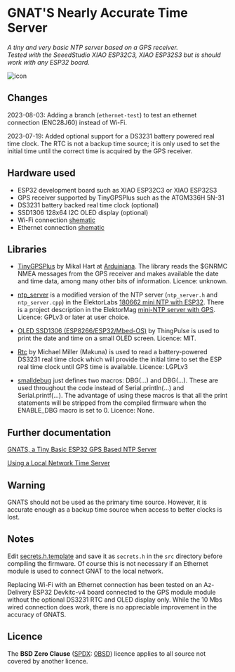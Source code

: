 # GNAT'S Nearly Accurate Time Server

*A tiny and very basic NTP server based on a GPS receiver.  
Tested with the SeeedStudio XIAO ESP32C3, XIAO ESP32S3 but is should work with any ESP32 board.*

![icon](img/gnat_128x128.png) 

## Changes

2023-08-03: Adding a branch (`ethernet-test`) to test an ethernet connection (ENC28J60) instead of Wi-Fi.

2023-07-19: Added optional support for a DS3231 battery powered real time clock. The RTC is not a backup time source; it is only used to set the initial time until the correct time is acquired by the GPS receiver.

## Hardware used

  - ESP32 development board such as XIAO ESP32C3 or XIAO ESP32S3
  - GPS receiver supported by TinyGPSPlus such as the ATGM336H 5N-31
  - DS3231 battery backed real time clock (optional)
  - SSD1306 128x64 I2C OLED display (optional)
  - Wi-Fi connection [shematic](img/schematic.jpg)
  - Ethernet connection [shematic](img/schematic_eth.jpg)
  
## Libraries 

  - [TinyGPSPlus](https://github.com/mikalhart/TinyGPSPlus.git) by Mikal Hart at [Arduiniana](http://arduiniana.org). The library reads the $GNRMC NMEA messages from the GPS receiver and makes available the date and time data, among many other bits of information. Licence: unknown.

  - [ntp_server](lib/ntp_server/ntp_server.h) is a modified version of the NTP server (`ntp_server.h` and `ntp_server.cpp`) in the ElektorLabs [180662 mini NTP with ESP32](https://github.com/ElektorLabs/180662-mini-NTP-ESP32). There is a project description in the ElektorMag [mini-NTP server with GPS](https://www.elektormagazine.com/labs/mini-ntp-server-with-gps). Licence: GPLv3 or later at user choice.

  - [OLED SSD1306 (ESP8266/ESP32/Mbed-OS)](https://github.com/ThingPulse/esp8266-oled-ssd1306)
by ThingPulse is used to print the date and time on a small OLED screen. Licence: MIT.

  - [Rtc](https://github.com/Makuna/Rtc) by Michael Miller (Makuna) is used to read a battery-powered DS3231 real time clock which will provide the initial time to set the ESP real time clock until GPS time is available. Licence: LGPLv3

  - [smalldebug](lib/smalldebug.h) just defines two macros: DBG(...) and DBG(...). These are used throughout the code instead of Serial.println(...) and Serial.printf(...). The advantage of using these macros is that all the print statements will be stripped from the compiled firmware when the ENABLE_DBG macro is set to 0. Licence: None.

## Further documentation

[GNATS, a Tiny Basic ESP32 GPS Based NTP Server](https://sigmdel.ca/michel/program/esp32/arduino/esp32_gps_time_server_en.html)

[Using a Local Network Time Server](https://sigmdel.ca/michel/program/esp32/arduino/local_timeserver_en.html)

## Warning

GNATS should not be used as the primary time source. However, it is accurate enough as a backup time source when access to better clocks is lost.

## Notes

Edit [secrets.h.template](src/secrets.h.template) and save it as `secrets.h` in the `src` directory before compiling the firmware. Of course this is not necessary if an Ethernet module is used to connect GNAT to the local network.

Replacing Wi-Fi with an Ethernet connection has been tested on an Az-Delivery ESP32 Devkitc-v4 board connected to the GPS module module without the optional DS3231 RTC and OLED display only. While the 10 Mbs wired connection does work, there is no appreciable improvement in the accuracy of GNATS.

## Licence

The **BSD Zero Clause** ([SPDX](https://spdx.dev/): [0BSD](https://spdx.org/licenses/0BSD.html)) licence applies to all source not covered by another licence.
